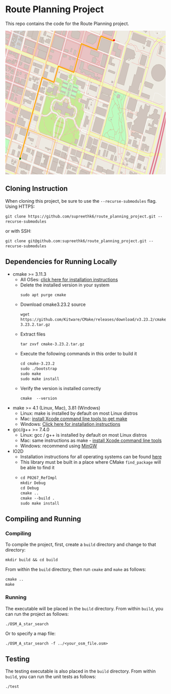 # Route Planning Project

This repo contains the code for the Route Planning project.

<img src="map.png" width="600" height="450" />

## Cloning Instruction

When cloning this project, be sure to use the `--recurse-submodules` flag. Using HTTPS:
```
git clone https://github.com/supreethk6/route_planning_project.git --recurse-submodules
```
or with SSH:
```
git clone git@github.com:supreethk6/route_planning_project.git --recurse-submodules
```

## Dependencies for Running Locally
* cmake >= 3.11.3
  * All OSes: [click here for installation instructions](https://cmake.org/install/)
  * Delete the installed version in your system
    ```
    sudo apt purge cmake
    ```
  * Download cmake3.23.2 source
    ```
    wget https://github.com/Kitware/CMake/releases/download/v3.23.2/cmake-3.23.2.tar.gz
    ```
  * Extract files
    ```
    tar zxvf cmake-3.23.2.tar.gz
    ```
  * Execute the following commands in this order to build it
    ```
    cd cmake-3.23.2
    sudo ./bootstrap
    sudo make
    sudo make install
    ```
  * Verify the version is installed correctly
    ```
    cmake  --version 
    ```
* make >= 4.1 (Linux, Mac), 3.81 (Windows)
  * Linux: make is installed by default on most Linux distros
  * Mac: [install Xcode command line tools to get make](https://developer.apple.com/xcode/features/)
  * Windows: [Click here for installation instructions](http://gnuwin32.sourceforge.net/packages/make.htm)
* gcc/g++ >= 7.4.0
  * Linux: gcc / g++ is installed by default on most Linux distros
  * Mac: same instructions as make - [install Xcode command line tools](https://developer.apple.com/xcode/features/)
  * Windows: recommend using [MinGW](http://www.mingw.org/)
* IO2D
  * Installation instructions for all operating systems can be found [here](https://github.com/cpp-io2d/P0267_RefImpl/blob/master/BUILDING.md)
  * This library must be built in a place where CMake `find_package` will be able to find it
  * ```
    cd P0267_RefImpl
    mkdir Debug
    cd Debug
    cmake ..
    cmake --build .
    sudo make install
    ```
 

## Compiling and Running

### Compiling
To compile the project, first, create a `build` directory and change to that directory:
```
mkdir build && cd build
```
From within the `build` directory, then run `cmake` and `make` as follows:
```
cmake ..
make
```
### Running
The executable will be placed in the `build` directory. From within `build`, you can run the project as follows:
```
./OSM_A_star_search
```
Or to specify a map file:
```
./OSM_A_star_search -f ../<your_osm_file.osm>
```

## Testing

The testing executable is also placed in the `build` directory. From within `build`, you can run the unit tests as follows:
```
./test
```

